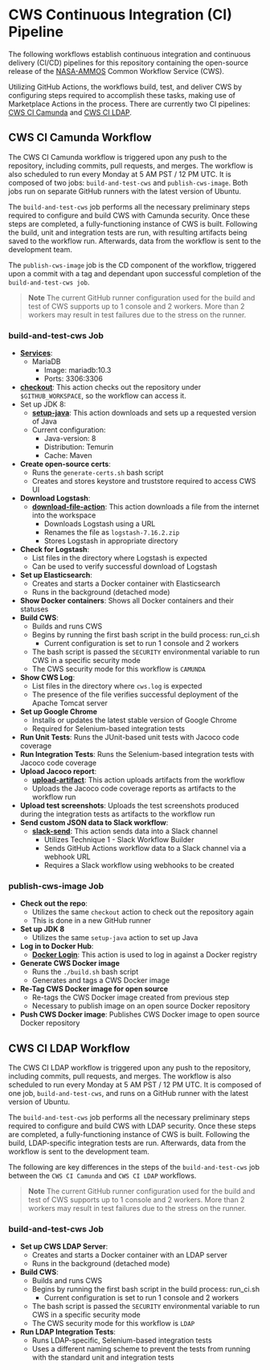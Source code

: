 # CWS Continuous Integration (CI) Pipeline

The following workflows establish continuous integration and continuous delivery (CI/CD) pipelines for this repository containing the open-source release of the [NASA-AMMOS](https://ammos.nasa.gov/) Common Workflow Service (CWS).

Utilizing GitHub Actions, the workflows build, test, and deliver CWS by configuring steps required to accomplish these tasks, making use of Marketplace Actions in the process. There are currently two CI pipelines: [CWS CI Camunda](https://github.com/NASA-AMMOS/common-workflow-service/actions/workflows/maven.yml) and [CWS CI LDAP](https://github.com/NASA-AMMOS/common-workflow-service/actions/workflows/ldap.yml).

## CWS CI Camunda Workflow

The CWS CI Camunda workflow is triggered upon any push to the repository, including commits, pull requests, and merges. The workflow is also scheduled to run every Monday at 5 AM PST / 12 PM UTC. It is composed of two jobs: `build-and-test-cws` and `publish-cws-image`. Both jobs run on separate GitHub runners with the latest version of Ubuntu.

The `build-and-test-cws` job performs all the necessary preliminary steps required to configure and build CWS with Camunda security. Once these steps are completed, a fully-functioning instance of CWS is built. Following the build, unit and integration tests are run, with resulting artifacts being saved to the workflow run. Afterwards, data from the workflow is sent to the development team.

The `publish-cws-image` job is the CD component of the workflow, triggered upon a commit with a tag and dependant upon successful completion of the `build-and-test-cws job`.

> **Note**
> The current GitHub runner configuration used for the build and test of CWS supports up to 1 console and 2 workers.
> More than 2 workers may result in test failures due to the stress on the runner.

### build-and-test-cws Job

- [**Services**](https://docs.github.com/en/actions/using-containerized-services/about-service-containers):
  - MariaDB
    - Image: mariadb:10.3
    - Ports: 3306:3306
- [**checkout**](https://github.com/marketplace/actions/checkout): This action checks out the repository under `$GITHUB_WORKSPACE`, so the workflow can access it.
- Set up JDK 8:
  - [**setup-java**](https://github.com/marketplace/actions/setup-java-jdk): This action downloads and sets up a requested version of Java
  - Current configuration:
      - Java-version: 8
      - Distribution: Temurin
      - Cache: Maven
- **Create open-source certs**:
    - Runs the `generate-certs.sh` bash script
    - Creates and stores keystore and truststore required to access CWS UI
- **Download Logstash**:
  - [**download-file-action**](https://github.com/marketplace/actions/download-file-to-workspace): This action downloads a file from the internet into the workspace
    - Downloads Logstash using a URL
    - Renames the file as `logstash-7.16.2.zip`
    - Stores Logstash in appropriate directory
- **Check for Logstash**:
  - List files in the directory where Logstash is expected
  - Can be used to verify successful download of Logstash
- **Set up Elasticsearch**:
  - Creates and starts a Docker container with Elasticsearch
  - Runs in the background (detached mode)
- **Show Docker containers**: Shows all Docker containers and their statuses
- **Build CWS**:
  - Builds and runs CWS
  - Begins by running the first bash script in the build process: run_ci.sh
    - Current configuration is set to run 1 console and 2 workers
  - The bash script is passed the `SECURITY` environmental variable to run CWS in a specific security mode
  - The CWS security mode for this workflow is `CAMUNDA`
- **Show CWS Log**:
  - List files in the directory where `cws.log` is expected
  - The presence of the file verifies successful deployment of the Apache Tomcat server
- **Set up Google Chrome**
  - Installs or updates the latest stable version of Google Chrome
  - Required for Selenium-based integration tests
- **Run Unit Tests**: Runs the JUnit-based unit tests with Jacoco code coverage
- **Run Integration Tests**: Runs the Selenium-based integration tests with Jacoco code coverage
- **Upload Jacoco report**:
  - [**upload-artifact**](https://github.com/marketplace/actions/upload-a-build-artifact): This action uploads artifacts from the workflow
  - Uploads the Jacoco code coverage reports as artifacts to the workflow run
- **Upload test screenshots**: Uploads the test screenshots produced during the integration tests as artifacts to the workflow run
- **Send custom JSON data to Slack workflow**:
  - [**slack-send**](https://github.com/marketplace/actions/slack-send): This action sends data into a Slack channel
    - Utilizes Technique 1 - Slack Workflow Builder
    - Sends GitHub Actions workflow data to a Slack channel via a webhook URL
    - Requires a Slack workflow using webhooks to be created

### publish-cws-image Job
- **Check out the repo**:
  - Utilizes the same `checkout` action to check out the repository again
  - This is done in a new GitHub runner
- **Set up JDK 8**
  - Utilizes the same `setup-java` action to set up Java
- **Log in to Docker Hub**:
  - [**Docker Login**](https://github.com/marketplace/actions/docker-login): This action is used to log in against a Docker registry
- **Generate CWS Docker image**
  - Runs the `./build.sh` bash script
  - Generates and tags a CWS Docker image
- **Re-Tag CWS Docker image for open source**
  - Re-tags the CWS Docker image created from previous step
  - Necessary to publish image on an open source Docker repository
- **Push CWS Docker image**: Publishes CWS Docker image to open source Docker repository

## CWS CI LDAP Workflow

The CWS CI LDAP workflow is triggered upon any push to the repository, including commits, pull requests, and merges. The workflow is also scheduled to run every Monday at 5 AM PST / 12 PM UTC. It is composed of one job, `build-and-test-cws`, and runs on a GitHub runner with the latest version of Ubuntu.

The `build-and-test-cws` job performs all the necessary preliminary steps required to configure and build CWS with LDAP security. Once these steps are completed, a fully-functioning instance of CWS is built. Following the build, LDAP-specific integration tests are run. Afterwards, data from the workflow is sent to the development team.

The following are key differences in the steps of the `build-and-test-cws` job between the `CWS CI Camunda` and `CWS CI LDAP` workflows.

> **Note**
> The current GitHub runner configuration used for the build and test of CWS supports up to 1 console and 2 workers.
> More than 2 workers may result in test failures due to the stress on the runner.

### build-and-test-cws Job
- **Set up CWS LDAP Server**:
  - Creates and starts a Docker container with an LDAP server
  - Runs in the background (detached mode)
- **Build CWS**:
  - Builds and runs CWS
  - Begins by running the first bash script in the build process: run_ci.sh
    - Current configuration is set to run 1 console and 2 workers
  - The bash script is passed the `SECURITY` environmental variable to run CWS in a specific security mode
  - The CWS security mode for this workflow is `LDAP`
- **Run LDAP Integration Tests**:
  - Runs LDAP-specific, Selenium-based integration tests
  - Uses a different naming scheme to prevent the tests from running with the standard unit and integration tests
